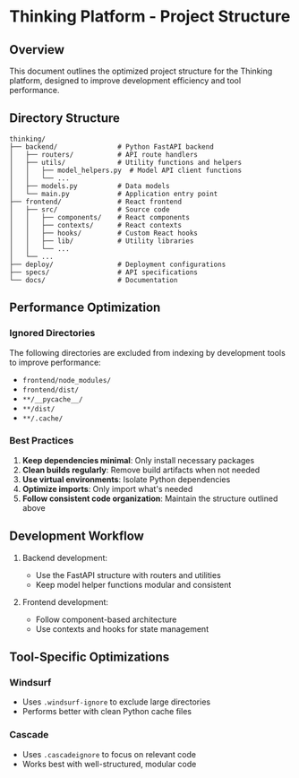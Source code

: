 # Thinking Platform - Project Structure

## Overview

This document outlines the optimized project structure for the Thinking platform, designed to improve development efficiency and tool performance.

## Directory Structure

```
thinking/
├── backend/               # Python FastAPI backend
│   ├── routers/           # API route handlers
│   ├── utils/             # Utility functions and helpers
│   │   ├── model_helpers.py  # Model API client functions
│   │   └── ...
│   ├── models.py          # Data models
│   └── main.py            # Application entry point
├── frontend/              # React frontend
│   ├── src/               # Source code
│   │   ├── components/    # React components
│   │   ├── contexts/      # React contexts
│   │   ├── hooks/         # Custom React hooks
│   │   ├── lib/           # Utility libraries
│   │   └── ...
│   └── ...
├── deploy/                # Deployment configurations
├── specs/                 # API specifications
└── docs/                  # Documentation
```

## Performance Optimization

### Ignored Directories

The following directories are excluded from indexing by development tools to improve performance:

- `frontend/node_modules/`
- `frontend/dist/`
- `**/__pycache__/`
- `**/dist/`
- `**/.cache/`

### Best Practices

1. **Keep dependencies minimal**: Only install necessary packages
2. **Clean builds regularly**: Remove build artifacts when not needed
3. **Use virtual environments**: Isolate Python dependencies
4. **Optimize imports**: Only import what's needed
5. **Follow consistent code organization**: Maintain the structure outlined above

## Development Workflow

1. Backend development:
   - Use the FastAPI structure with routers and utilities
   - Keep model helper functions modular and consistent

2. Frontend development:
   - Follow component-based architecture
   - Use contexts and hooks for state management

## Tool-Specific Optimizations

### Windsurf

- Uses `.windsurf-ignore` to exclude large directories
- Performs better with clean Python cache files

### Cascade

- Uses `.cascadeignore` to focus on relevant code
- Works best with well-structured, modular code
